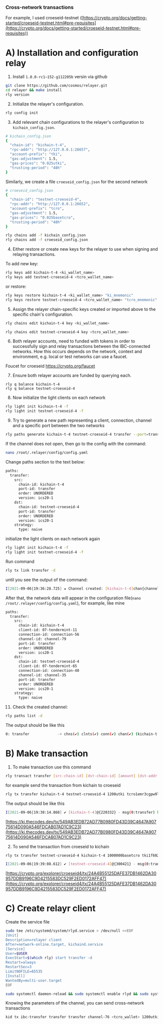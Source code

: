 ### Cross-network transactions

For example, I used croeseid-testnet ([https://crypto.org/docs/getting-started/croeseid-testnet.html#pre-requisites](https://crypto.org/docs/getting-started/croeseid-testnet.html#pre-requisites))

# **A) Installation and configuration relay**

1. Install `1.0.0-rc1–152-g112205b` versin via github

```bash
git clone https://github.com/cosmos/relayer.git
cd relayer && make install
rly version
```

2. Initialize the relayer's configuration.

```bash
rly config init
```

3. Add relevant chain configurations to the relayer's configuration to `kichain_config.json`.

```bash
# kichain_config.json
{
  "chain-id": "kichain-t-4",
  "rpc-addr": "http://127.0.0.1:26657",
  "account-prefix": "tki",
  "gas-adjustment": 1.5,
  "gas-prices": "0.025utki",   
  "trusting-period": "48h"
}
```

Similarly, we create a file `croeseid_config.json` for the second network

```bash
# croeseid_config.json
{
  "chain-id": "testnet-croeseid-4",
  "rpc-addr": "http://127.0.0.1:26652",
  "account-prefix": "tcro",
  "gas-adjustment": 1.5,
  "gas-prices": "0.025basetcro",   
  "trusting-period": "48h"
}
```

```bash
rly chains add -f kichain_config.json
rly chains add -f croeseid_config.json
```

4. Either restore or create new keys for the relayer to use when signing and relaying transactions.

To add new key:
```bash
rly keys add kichain-t-4 <ki_wallet_name>
rly keys add testnet-croeseid-4 <tcro_wallet_name>
```

or restore:

```bash
rly keys restore kichain-t-4 <ki_wallet_name> "ki_mnemonic"
rly keys restore testnet-croeseid-4 <tcro_wallet_name> "tcro_mnemonic"
```

5) Assign the relayer chain-specific keys created or imported above to the specific chain's configuration.

```bash
rly chains edit kichain-t-4 key <ki_wallet_name>

rly chains edit testnet-croeseid-4 key <tcro_wallet_name>
```

6) Both relayer accounts, need to funded with tokens in order to successfully sign and relay transactions between the IBC-connected networks. How this occurs depends on the network, context and environment, e.g. local or test networks can use a faucet.

Foucet for croeseid https://crypto.org/faucet

7) Ensure both relayer accounts are funded by querying each.

```
rly q balance kichain-t-4
rly q balance testnet-croeseid-4
```

8) Now initialize the light clients on each network

```bash
rly light init kichain-t-4 -f
rly light init testnet-croeseid-4 -f
```

9) Try to generate a new path representing a client, connection, channel and a specific port between the two networks

```bash
rly paths generate kichain-t-4 testnet-croeseid-4 transfer --port=transfer
```

If the channel does not open, then go to the config with the command:

```bash
nano /root/.relayer/config/config.yaml
```

Change paths section to the text below:

```bash
paths:
  transfer:
    src:
      chain-id: kichain-t-4
      port-id: transfer
      order: UNORDERED
      version: ics20-1
    dst:
      chain-id: testnet-croeseid-4
      port-id: transfer
      order: UNORDERED
      version: ics20-1
    strategy:
      type: naive
```
initialize the light clients on each network again

```bash
rly light init kichain-t-4 -f
rly light init testnet-croeseid-4 -f
```

Run command 

```bash
rly tx link transfer -d
```

until you see the output of the command:

```bash
I[2021-09-06|19:36:28.725] ★ Channel created: [kichain-t-4]chan{channel-79}port{transfer} -> [testnet-croeseid-4]chan{channel-35}port{transfer}
```
After that, the network data will appear in the configuration file(`nano /root/.relayer/config/config.yaml`), for example, like mine
```bash
paths:
  transfer:
    src:
      chain-id: kichain-t-4
      client-id: 07-tendermint-11
      connection-id: connection-56
      channel-id: channel-79
      port-id: transfer
      order: UNORDERED
      version: ics20-1
    dst:
      chain-id: testnet-croeseid-4
      client-id: 07-tendermint-65
      connection-id: connection-40
      channel-id: channel-35
      port-id: transfer
      order: UNORDERED
      version: ics20-1
    strategy:
      type: naive
```
11) Check the created channel:

```bash
rly paths list -d
```

The output should be like this

```bash
0: transfer             -> chns(✔) clnts(✔) conn(✔) chan(✔) (kichain-t-4:transfer<>testnet-croeseid-4:transfer)
```

# **B) Make transaction**

1. To make transaction use this command

```bash
rly transact transfer [src-chain-id] [dst-chain-id] [amount] [dst-addr] [flags]
```

for example send the transaction from kichain to croeseid

```bash
rly tx transfer kichain-t-4 testnet-croeseid-4 1200utki tcro1emr3cgpw9lpgr9cc99cvdtv7yr5aeq4e5h0ss4 --path transfer -d
```

The output should be like this

```bash
I[2021-09-06|19:38:14.868] ✔ [kichain-t-4]@{220332} - msg(0:transfer) hash(549AB3EDB72AD77B0980FD43D39C4647A90775614D090A546FDCAB07AD1C9C23)
```

[https://ki.thecodes.dev/tx/549AB3EDB72AD77B0980FD43D39C4647A90775614D090A546FDCAB07AD1C9C23](https://ki.thecodes.dev/tx/549AB3EDB72AD77B0980FD43D39C4647A90775614D090A546FDCAB07AD1C9C23)

2. To send the transaction from croeseid to kichain

```bash
rly tx transfer testnet-croeseid-4 kichain-t-4 1000000basetcro tki1f602k2vlf3y8eayw5j2rrpkuy5h96gazy8ypx8 --path transfer -d
```

```bash
I[2021-09-06|19:39:08.612] ✔ [testnet-croeseid-4]@{300421} - msg(0:transfer) hash(24A4B55125DAFE37DB1462DA30957DDB9196C9D4215583DC529F2ED0172AFF47)
```

[https://crypto.org/explorer/croeseid4/tx/24A4B55125DAFE37DB1462DA30957DDB9196C9D4215583DC529F2ED0172AFF47](https://crypto.org/explorer/croeseid4/tx/24A4B55125DAFE37DB1462DA30957DDB9196C9D4215583DC529F2ED0172AFF47)

# **C) Create relayr client**
Create the service file 

```bash
sudo tee /etc/systemd/system/rlyd.service > /dev/null <<EOF
[Unit]
Description=relayer client
After=network-online.target, kichaind.service
[Service]
User=$USER
ExecStart=$(which rly) start transfer -d
Restart=always
RestartSec=3
LimitNOFILE=65535
[Install]
WantedBy=multi-user.target
EOF
```

```bash
sudo systemctl daemon-reload && sudo systemctl enable rlyd && sudo systemctl start rlyd
```

Knowing the parameters of the channel, you can send cross-network transactions

```bash
kid tx ibc-transfer transfer transfer channel-76 <tcro_wallet> 1200utki --from <ki_wallet_name>--fees=5000utki --gas=auto --chain-id kichain-t-4 --home $HOME/kichain/kid
```
